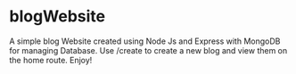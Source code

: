 # blogWebsite
A simple blog Website created using Node Js and Express with MongoDB for managing Database.
Use /create to create a new blog and view them on the home route.
Enjoy!
